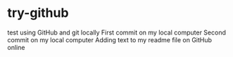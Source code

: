 # try-github
test using GitHub and git locally
First commit on my local computer
Second commit on my local computer
Adding text to my readme file on GitHub online
